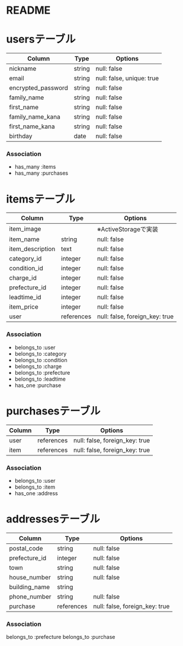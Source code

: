 # README

# usersテーブル
| Column             | Type       | Options                        |
| ------------------ | ---------- | ------------------------------ |
| nickname           | string     | null: false                    |
| email              | string     | null: false, unique: true      |
| encrypted_password | string     | null: false                    |
| family_name        | string     | null: false                    |
| first_name         | string     | null: false                    |
| family_name_kana   | string     | null: false                    |
| first_name_kana    | string     | null: false                    |
| birthday           | date       | null: false                    |

### Association
- has_many :items
- has_many :purchases


# itemsテーブル
| Column             | Type       | Options                        |
| ------------------ | ---------- | ------------------------------ |
| item_image         |                                             | ※ActiveStorageで実装  
| item_name          | string     | null: false                    |
| item_description   | text       | null: false                    |
| category_id        | integer    | null: false                    | ※ActiveHashで実装
| condition_id       | integer    | null: false                    | ※ActiveHashで実装
| charge_id          | integer    | null: false                    | ※ActiveHashで実装
| prefecture_id      | integer    | null: false                    | ※ActiveHashで実装
| leadtime_id        | integer    | null: false                    | ※ActiveHashで実装
| item_price         | integer    | null: false                    |
| user               | references | null: false, foreign_key: true |

### Association
- belongs_to :user
- belongs_to :category
- belongs_to :condition
- belongs_to :charge
- belongs_to :prefecture
- belongs_to :leadtime
- has_one :purchase



# purchasesテーブル
| Column             | Type       | Options                        |
| ------------------ | ---------- | ------------------------------ |
| user               | references | null: false, foreign_key: true |
| item               | references | null: false, foreign_key: true |

### Association
- belongs_to :user
- belongs_to :item
- has_one :address


# addressesテーブル
| Column             | Type       | Options                        |
| ------------------ | ---------- | ------------------------------ |
| postal_code        | string     | null: false                    |
| prefecture_id      | integer    | null: false                    | ※ActiveHashで実装
| town               | string     | null: false                    |
| house_number       | string     | null: false                    |
| building_name      | string     |                                |
| phone_number       | string     | null: false                    |
| purchase           | references | null: false, foreign_key: true |

### Association
belongs_to :prefecture
belongs_to :purchase